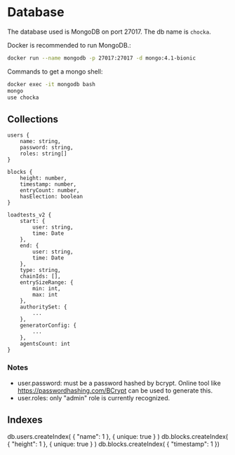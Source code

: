 # Database

The database used is MongoDB on port 27017. The db name is `chocka`.

Docker is recommended to run MongoDB.:

```bash
docker run --name mongodb -p 27017:27017 -d mongo:4.1-bionic
```

Commands to get a mongo shell:

```bash
docker exec -it mongodb bash
mongo
use chocka
```

## Collections

```
users {
    name: string,
    password: string,
    roles: string[]
}

blocks {
    height: number,
    timestamp: number,
    entryCount: number,
    hasElection: boolean
}

loadtests_v2 {
    start: {
        user: string,
        time: Date
    },
    end: {
        user: string,
        time: Date
    },
    type: string,
    chainIds: [],
    entrySizeRange: {
        min: int,
        max: int
    },
    authoritySet: {
        ...
    },
    generatorConfig: {
        ...
    },
    agentsCount: int
}
```

### Notes

- user.password: must be a password hashed by bcrypt. Online tool like https://passwordhashing.com/BCrypt can be used to generate this.
- user.roles: only "admin" role is currently recognized.

## Indexes

db.users.createIndex( { "name": 1 }, { unique: true } )
db.blocks.createIndex( { "height": 1 }, { unique: true } )
db.blocks.createIndex( { "timestamp": 1 })
